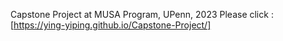 Capstone Project at MUSA Program, UPenn, 2023
Please click : [https://ying-yiping.github.io/Capstone-Project/]
